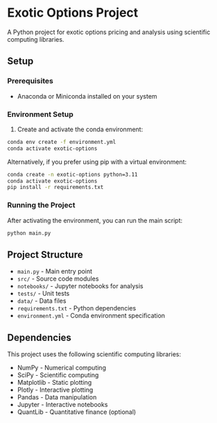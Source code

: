 # Exotic Options Project

A Python project for exotic options pricing and analysis using scientific computing libraries.

## Setup

### Prerequisites

- Anaconda or Miniconda installed on your system

### Environment Setup

1. Create and activate the conda environment:

```bash
conda env create -f environment.yml
conda activate exotic-options
```

Alternatively, if you prefer using pip with a virtual environment:

```bash
conda create -n exotic-options python=3.11
conda activate exotic-options
pip install -r requirements.txt
```

### Running the Project

After activating the environment, you can run the main script:

```bash
python main.py
```

## Project Structure

- `main.py` - Main entry point
- `src/` - Source code modules
- `notebooks/` - Jupyter notebooks for analysis
- `tests/` - Unit tests
- `data/` - Data files
- `requirements.txt` - Python dependencies
- `environment.yml` - Conda environment specification

## Dependencies

This project uses the following scientific computing libraries:

- NumPy - Numerical computing
- SciPy - Scientific computing
- Matplotlib - Static plotting
- Plotly - Interactive plotting
- Pandas - Data manipulation
- Jupyter - Interactive notebooks
- QuantLib - Quantitative finance (optional)
